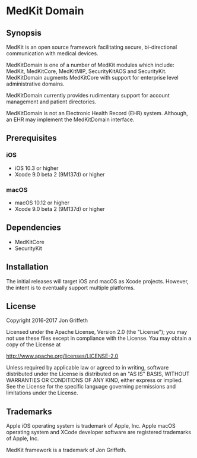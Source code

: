 
# MedKit Domain

## Synopsis

MedKit is an open source framework facilitating secure, bi-directional
communication with medical devices.

MedKitDomain is one of a number of MedKit modules which include: MedKit,
MedKitCore, MedKitMIP, SecurityKitAOS and SecurityKit.  MedKitDomain augments
MedKitCore with support for enterprise level administrative domains.

MedKitDomain currently provides rudimentary support for account management and
patient directories.

MedKitDomain is not an Electronic Health Record (EHR) system.  Although, an EHR
may implement the MedKitDomain interface.

## Prerequisites

### iOS

* iOS 10.3 or higher
* Xcode 9.0 beta 2 (9M137d) or higher

### macOS

* macOS 10.12 or higher
* Xcode 9.0 beta 2 (9M137d) or higher

## Dependencies

* MedKitCore
* SecurityKit

## Installation

The initial releases will target iOS and macOS as Xcode projects. However, the
intent is to eventually support multiple platforms.

## License

Copyright 2016-2017 Jon Griffeth

Licensed under the Apache License, Version 2.0 (the "License");
you may not use these files except in compliance with the License.
You may obtain a copy of the License at

http://www.apache.org/licenses/LICENSE-2.0

Unless required by applicable law or agreed to in writing, software
distributed under the License is distributed on an "AS IS" BASIS,
WITHOUT WARRANTIES OR CONDITIONS OF ANY KIND, either express or implied.
See the License for the specific language governing permissions and
limitations under the License.

## Trademarks

Apple iOS operating system is trademark of Apple, Inc.  Apple macOS operating system and XCode developer software are registered trademarks of Apple, Inc.

MedKit framework is a trademark of Jon Griffeth.
